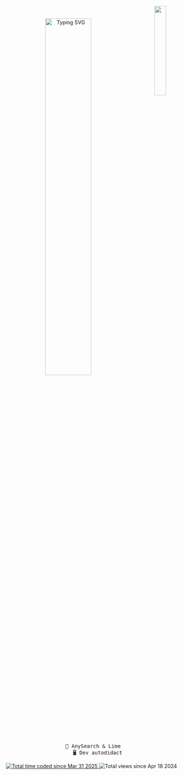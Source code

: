 <div align="center">
  <img src="https://img.wattpad.com/a38c2e7fba933a4bbc99247965fc9b7170b88e90/68747470733a2f2f73332e616d617a6f6e6177732e636f6d2f776174747061642d6d656469612d736572766963652f53746f7279496d6167652f6b57475961347539313042766d513d3d2d3835353432373733392e313566666638363436373531613766373337383739303934343534372e706e67?s=fit&w=720&h=720" width="25%" align="right" />
  <br></br>
  <a href="https://git.io/typing-svg"><img src="https://readme-typing-svg.herokuapp.com?font=Paytone+One&size=30&pause=400&color=00d1d7&center=true&random=false&width=435&lines=French+developer;18+years+old" alt="Typing SVG" width="50%" /> </a>
  <br></br>
<pre>
    👑 AnySearch & Lime   
    🖥️ Dev autodidact
</pre>

<a href="https://wakatime.com/@fffde03c-1bee-414f-946f-9377ed6bb5d2"><img src="https://wakatime.com/badge/user/fffde03c-1bee-414f-946f-9377ed6bb5d2.svg" alt="Total time coded since Mar 31 2025" />
  </a> 
  <img src="https://komarev.com/ghpvc/?username=RyftAwait" alt="Total views since Apr 18 2024" />

</div>
